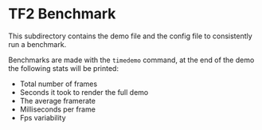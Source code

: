 # TF2 Benchmark
This subdirectory contains the demo file and the config file to consistently run a benchmark.

Benchmarks are made with the `timedemo` command, at the end of the demo the following stats will be printed:
- Total number of frames
- Seconds it took to render the full demo
- The average framerate
- Milliseconds per frame
- Fps variability

